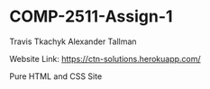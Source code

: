 # COMP-2511-Assign-1
Travis Tkachyk
Alexander Tallman

Website Link: https://ctn-solutions.herokuapp.com/


Pure HTML and CSS Site
